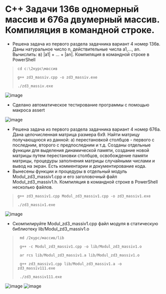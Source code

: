# C++ Задачи 136в одномерный массив и 676а двумерный массив. Компиляция в командной строке.
- Решена задача из первого раздела задачника вариант 4 номер 136в.
Даны натуральное число n, действительные числа a1,..., an. Вычислить: в) |a1| + ... + |an|. Компиляция в командной строке в PowerShell
>     cd c:\2курс\массив
> 
>     g++ zd3_massiv.cpp -o zd3_massiv.exe
> 
>     ./zd3_massiv.exe

![image](https://github.com/BurdinskayaNV/OOP-2-kurs/assets/148595309/f273093b-b7b7-499b-98f9-c47484d14e4a)

- Сделано автоматическое тестирование программы с помощью макроса assert

![image](https://github.com/BurdinskayaNV/OOP-2-kurs/assets/148595309/543dd762-79bc-4043-9394-b5cea9932f32)

-  Решена задача из первого раздела задачника вариант 4 номер 676а.
Дана целочисленная матрица размера 6х9. Найти матрицу получающуюся из данной:
a) перестановкой столбцов - первого с последним, второго с предпоследним и т.д.
Созданы отдельные функции для выделения динамической памяти, создание новой матрицы путем перестановки столбцов, освобождение памяти матрицы, процедуры заполнения матрицы случайными числами и вывод на экран. Есть комментарии и документирование кода.
- Вынесены функции и процедуры в отдельный модуль Modul_zd3_massiv1.cpp и его заголовочный файл Modul_zd3_massiv1.h. Компиляция в командной строке в PowerShell  несколько файлов.
>     g++ zd3_massiv1.cpp Modul_zd3_massiv1.cpp -o zd3_massiv1.exe
> 
>     ./zd3_massiv1.exe

![image](https://github.com/BurdinskayaNV/OOP-2-kurs/assets/148595309/63eb682e-f2b6-4f4c-bfee-29968ccc98b4)

- Скомпилируйте Modul_zd3_massiv1.cpp файл модуля в статическую библиотеку lib/Modul_zd3_massiv1.o
>      md /2курс/массив/lib
> 
>      g++ -c Modul_zd3_massiv1.cpp -o lib/Modul_zd3_massiv1.o
> 
>      ar rcs lib/Modul_zd3_massiv1.a lib/Modul_zd3_massiv1.o
> 
>      g++ zd3_massiv1.cpp lib/Modul_zd3_massiv1.a -o zd3_massiv111.exe
> 
>      ./zd3_massiv111.exe

![image](https://github.com/BurdinskayaNV/OOP-2-kurs/assets/148595309/42522a9c-6aaa-4bd2-bd7c-3b51dc42b898)
![image](https://github.com/BurdinskayaNV/OOP-2-kurs/assets/148595309/559b6373-07e0-48bb-8d3f-ed942d40fb2a)

